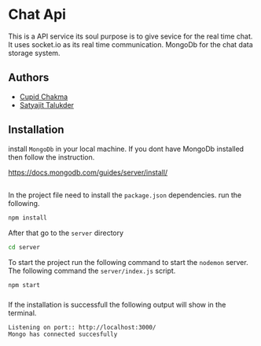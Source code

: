 
# Chat Api

This is a API service its soul purpose is to give sevice for the real time chat.
It uses socket.io as its real time communication. MongoDb for the 
chat data storage system.


## Authors

- [Cupid Chakma](https://github.com/cuchakma)
- [Satyajit Talukder](https://github.com/gooyeduck)


## Installation

install `MongoDb` in your local machine. If you dont have MongoDb installed then follow the instruction.

https://docs.mongodb.com/guides/server/install/
##
In the project file need to install the `package.json` dependencies.
run the following. 
```bash
npm install
```
After that go to the `server` directory
```bash
cd server
```
To start the project run the following command to start the `nodemon` server. The following command the `server/index.js` script.
```bash
npm start
```
###
If the installation is successfull the following output will show in the terminal.

```bash
Listening on port:: http://localhost:3000/
Mongo has connected succesfully
```